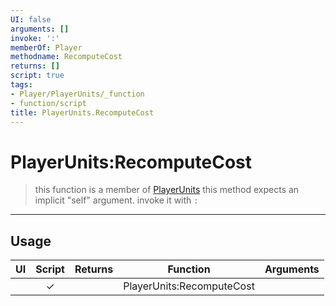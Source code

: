 ```yaml
---
UI: false
arguments: []
invoke: ':'
memberOf: Player
methodname: RecomputeCost
returns: []
script: true
tags:
- Player/PlayerUnits/_function
- function/script
title: PlayerUnits.RecomputeCost
---
```

# PlayerUnits:RecomputeCost
> this function is a member of [PlayerUnits](civ-6/lua/PlayerUnits.md)
> this method expects an implicit "self" argument. invoke it with `:`
-----
## Usage
|  UI | Script | Returns | Function | Arguments |
|:---:|:------:|-------:|:--------:|:---------|
| |✓||PlayerUnits:RecomputeCost||
